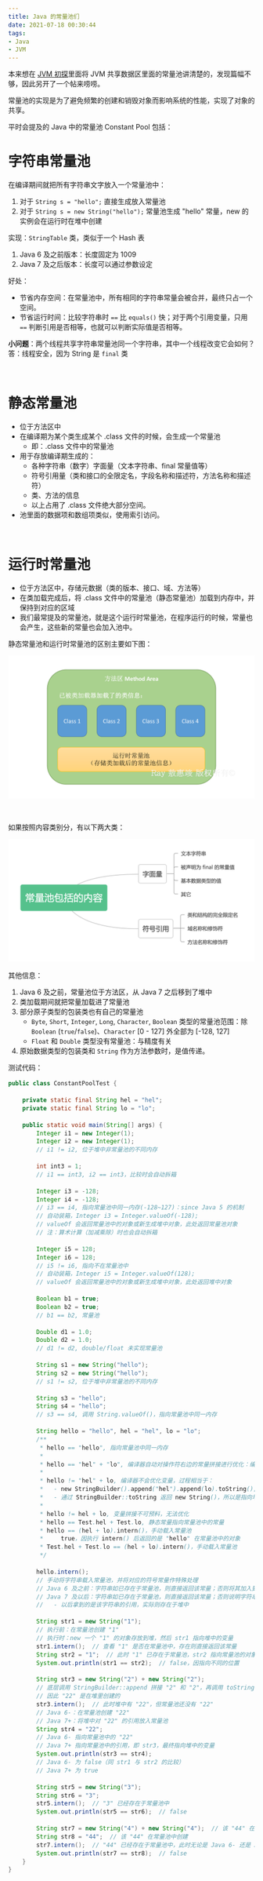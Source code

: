 ```yaml
---
title: Java 的常量池们
date: 2021-07-18 00:30:44
tags:
- Java
- JVM
---
```


本来想在 [JVM 初探](/2021/07/07/jvm-basics)里面将 JVM 共享数据区里面的常量池讲清楚的，发现篇幅不够，因此另开了一个帖来唠唠。

<!-- more -->
常量池的实现是为了避免频繁的创建和销毁对象而影响系统的性能，实现了对象的共享。

平时会提及的 Java 中的常量池 Constant Pool 包括：

# 字符串常量池
在编译期间就把所有字符串文字放入一个常量池中：
1. 对于 `String s = "hello";` 直接生成放入常量池
2. 对于 `String s = new String("hello");` 常量池生成 "hello" 常量，new 的实例会在运行时在堆中创建

实现：`StringTable` 类，类似于一个 Hash 表
1. Java 6 及之前版本：长度固定为 1009
2. Java 7 及之后版本：长度可以通过参数设定

好处：
* 节省内存空间：在常量池中，所有相同的字符串常量会被合并，最终只占一个空间。
* 节省运行时间：比较字符串时 `==` 比 `equals()` 快；对于两个引用变量，只用 `==` 判断引用是否相等，也就可以判断实际值是否相等。

**小问题**：两个线程共享字符串常量池同一个字符串，其中一个线程改变它会如何？  
答：线程安全，因为 String 是 `final` 类

<br/>

# 静态常量池
* 位于方法区中
* 在编译期为某个类生成某个 .class 文件的时候，会生成一个常量池
    * 即：.class 文件中的常量池
* 用于存放编译期生成的：
    * 各种字符串（数字）字面量（文本字符串、final 常量值等）
    * 符号引用量（类和接口的全限定名，字段名称和描述符，方法名称和描述符）
    * 类、方法的信息
    * 以上占用了 .class 文件绝大部分空间。
* 池里面的数据项和数组项类似，使用索引访问。

<br/>

# 运行时常量池
* 位于方法区中，存储元数据（类的版本、接口、域、方法等）
* 在类加载完成后，将 .class 文件中的常量池（静态常量池）加载到内存中，并保持到对应的区域
* 我们最常提及的常量池，就是这个运行时常量池，在程序运行的时候，常量也会产生，这些新的常量也会加入池中。

静态常量池和运行时常量池的区别主要如下图：

![](constant-pool/method-area.png)

<br/>

如果按照内容类别分，有以下两大类：

![](constant-pool/constant-pool.png)


其他信息：
1. Java 6 及之前，常量池位于方法区，从 Java 7 之后移到了堆中
2. 类加载期间就把常量加载进了常量池
3. 部分原子类型的包装类也有自己的常量池
    * `Byte`, `Short`, `Integer`, `Long`, `Character`, `Boolean` 类型的常量池范围：除 `Boolean` (`true`/`false`)、`Character` [0 - 127] 外全部为 [-128, 127]
    * `Float` 和 `Double` 类型没有常量池：与精度有关
4. 原始数据类型的包装类和 `String` 作为方法参数时，是值传递。


测试代码：
```java
public class ConstantPoolTest {

    private static final String hel = "hel";
    private static final String lo = "lo";

    public static void main(String[] args) {
        Integer i1 = new Integer(1);
        Integer i2 = new Integer(1);
        // i1 != i2, 位于堆中非常量池的不同内存

        int int3 = 1;
        // i1 == int3, i2 == int3，比较时会自动拆箱

        Integer i3 = -128;
        Integer i4 = -128;
        // i3 == i4, 指向常量池中同一内存(-128~127)：since Java 5 的机制
        // 自动装箱，Integer i3 = Integer.valueOf(-128);
        // valueOf 会返回常量池中的对象或新生成堆中对象，此处返回常量池对象
        // 注：算术计算（加减乘除）时也会自动拆箱

        Integer i5 = 128;
        Integer i6 = 128;
        // i5 != i6, 指向不在常量池中
        // 自动装箱，Integer i5 = Integer.valueOf(128);
        // valueOf 会返回常量池中的对象或新生成堆中对象，此处返回堆中对象

        Boolean b1 = true;
        Boolean b2 = true;
        // b1 == b2, 常量池

        Double d1 = 1.0;
        Double d2 = 1.0;
        // d1 != d2, double/float 未实现常量池

        String s1 = new String("hello");
        String s2 = new String("hello");
        // s1 != s2, 位于堆中非常量池的不同内存

        String s3 = "hello";
        String s4 = "hello";
        // s3 == s4, 调用 String.valueOf()，指向常量池中同一内存

        String hello = "hello", hel = "hel", lo = "lo";
        /**
         * hello == "hello", 指向常量池中同一内存
         * 
         * hello == "hel" + "lo", 编译器自动对操作符右边的常量拼接进行优化：编译阶段就进行拼接
         * 
         * hello != "hel" + lo, 编译器不会优化变量，过程相当于：
         *   - new StringBuilder().append("hel").append(lo).toString();
         *   - 通过 StringBuilder::toString 返回 new String()，所以是指向堆中的变量
         * 
         * hello != hel + lo, 变量拼接不可预料，无法优化
         * hello == Test.hel + Test.lo, 静态常量指向常量池中的常量
         * hello == (hel + lo).intern()，手动载入常量池
         *     true，因执行 intern() 后返回的是 "hello" 在常量池中的对象
         * Test.hel + Test.lo == (hel + lo).intern()，手动载入常量池
         */

        hello.intern();
        // 手动将字符串载入常量池，并将对应的符号常量作特殊处理
        // Java 6 及之前：字符串如已存在于常量池，则直接返回该常量；否则将其加入到常量池
        // Java 7 及以后：字符串如已存在于常量池，则直接返回该常量；否则说明字符串在堆中，将对在堆中的该字符串的引用（引用指向堆中的字符串）添加至常量池
        //   - 以后拿到的是该字符串的引用，实际则存在于堆中

        String str1 = new String("1");
        // 执行前：在常量池创建 "1"
        // 执行时：new 一个 "1" 的对象存放到堆，然后 str1 指向堆中的变量
        str1.intern();  // 查看 "1" 是否在常量池中，存在则直接返回该常量
        String str2 = "1";  // 此时 "1" 已存在于常量池，str2 指向常量池的对象
        System.out.println(str1 == str2);  // false，因指向不同的位置

        String str3 = new String("2") + new String("2");
        // 底层调用 StringBuilder::append 拼接 "2" 和 "2"，再调用 toString() 去 new 一个 String 对象 "22"
        // 因此 "22" 是在堆里创建的
        str3.intern();  // 此时堆中有 "22"，但常量池还没有 "22"
        // Java 6-：在常量池创建 "22"
        // Java 7+：将堆中对 "22" 的引用放入常量池
        String str4 = "22";
        // Java 6- 指向常量池中的 "22"
        // Java 7+ 指向常量池中的引用，即 str3，最终指向堆中的变量
        System.out.println(str3 == str4);
        // Java 6- 为 false（同 str1 与 str2 的比较）
        // Java 7+ 为 true

        String str5 = new String("3");
        String str6 = "3";
        str5.intern();  // "3" 已经存在于常量池中
        System.out.println(str5 == str6);  // false

        String str7 = new String("4") + new String("4");  // 该 "44" 在堆里创建
        String str8 = "44";  // 该 "44" 在常量池中创建
        str7.intern();  // "44" 已经存在于常量池中，此时无论是 Java 6- 还是 Java 7+ 都直接返回常量值 "44"
        System.out.println(str7 == str8);  // false
    }
}
```
